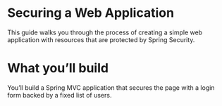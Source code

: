 # Securing a Web Application
This guide walks you through the process of creating a simple web application with resources that are protected by Spring Security.

# What you’ll build
You’ll build a Spring MVC application that secures the page with a login form backed by a fixed list of users.
